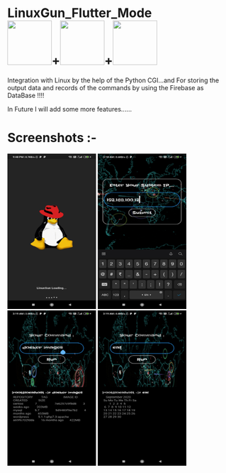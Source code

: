# LinuxGun_Flutter_Mode<br> <img src="https://upload.wikimedia.org/wikipedia/commons/thumb/3/35/Tux.svg/1200px-Tux.svg.png" width=100px height=100px>+<img src="https://ih1.redbubble.net/image.1057254628.1918/flat,750x,075,f-pad,750x1000,f8f8f8.u1.jpg" width=100px height=100px>+<img src="https://firebase.google.com/downloads/brand-guidelines/PNG/logo-vertical.png" width=100px height=100px>
Integration with Linux by the help of the Python CGI...and For storing the output data and records of the commands by using the Firebase as DataBase !!!!

In Future I will add some more features......

# Screenshots :-
<img src="screenshots/1l.jpg" width=200px height=350>    <img src="screenshots/2l.jpg" width=200px height=350>    <img src="screenshots/3l.jpg" width=200px height=350>    <img src="screenshots/4l.jpg" width=200px height=350>
